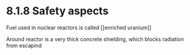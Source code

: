 # 8.1.8 Safety aspects

Fuel used in nuclear reactors is called [[enriched uranium]]

Around reactor is a very thick concrete shielding, which blocks radiation from escapind 
